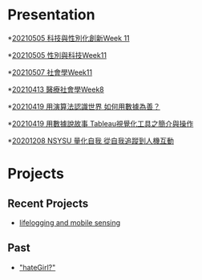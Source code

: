 # Presentation

*[20210505 科技與性別化創新Week 11](https://docs.google.com/presentation/d/e/2PACX-1vQKKCU-LO4eg_gb-rgucBbEq7fxHXdV_2AIfPIpFXQd543UZioJePaRJHx9E8-CNu180tQrY4zxrNli/pub?start=false&loop=false&delayms=3000)

*[20210505 性別與科技Week11 ]()

*[20210507 社會學Week11]()

*[20210413 醫療社會學Week8]()

*[20210419 用演算法認識世界 如何用數據為善？]()

*[20210419 用數據說故事 Tableau視覺化工具之簡介與操作]()

*[20201208 NSYSU 量化自我 從自我追蹤到人機互動]()

# Projects

## Recent Projects
* [lifelogging and mobile sensing]()

## Past
* ["hateGirl?"]()

